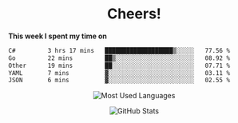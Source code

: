 <h1 align="center">Cheers!</h1>

**This week I spent my time on**
<!--START_SECTION:waka-->

```txt
C#         3 hrs 17 mins   ███████████████████▒░░░░░   77.56 %
Go         22 mins         ██▒░░░░░░░░░░░░░░░░░░░░░░   08.92 %
Other      19 mins         ██░░░░░░░░░░░░░░░░░░░░░░░   07.71 %
YAML       7 mins          ▓░░░░░░░░░░░░░░░░░░░░░░░░   03.11 %
JSON       6 mins          ▓░░░░░░░░░░░░░░░░░░░░░░░░   02.55 %
```

<!--END_SECTION:waka-->

<p align="center"><img src="https://github-readme-stats.vercel.app/api/top-langs/?username=thnkrn&layout=compact&hide=html&theme=tokyonight" alt="Most Used Languages" /></p>

<p align="center"><img src="https://github-readme-stats.vercel.app/api?username=thnkrn&show_icons=true&count_private=true&theme=tokyonight&show=reviews&hide_rank=false&rank_icon=github" alt="GitHub Stats" /></p>

<!-- <p align="center"><a href="https://wakatime.com"><img src="https://wakatime.com/share/@thnkrn/40092326-d1bd-471b-89da-9a7c63939402.png" /></p>
 -->
